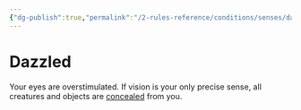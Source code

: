 ```yaml
---
{"dg-publish":true,"permalink":"/2-rules-reference/conditions/senses/dazzled/"}
---
```


# Dazzled

Your eyes are overstimulated. If vision is your only precise sense, all creatures and objects are [concealed](https://2e.aonprd.com/Conditions.aspx?ID=4) from you.